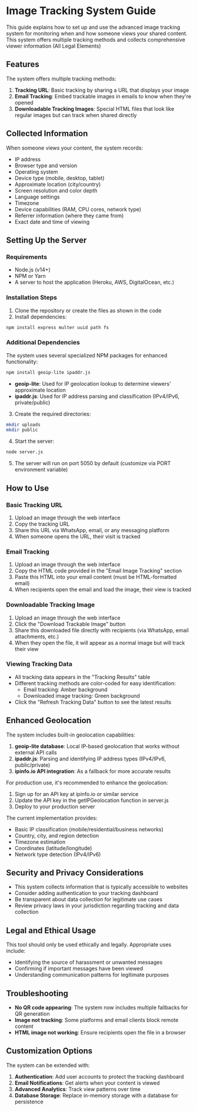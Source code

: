 # Image Tracking System Guide

This guide explains how to set up and use the advanced image tracking system for monitoring when and how someone views your shared content. This system offers multiple tracking methods and collects comprehensive viewer information (All Legal Elements)

## Features

The system offers multiple tracking methods:

1. **Tracking URL**: Basic tracking by sharing a URL that displays your image
2. **Email Tracking**: Embed trackable images in emails to know when they're opened
3. **Downloadable Tracking Images**: Special HTML files that look like regular images but can track when shared directly

## Collected Information

When someone views your content, the system records:

- IP address
- Browser type and version
- Operating system
- Device type (mobile, desktop, tablet)
- Approximate location (city/country)
- Screen resolution and color depth
- Language settings
- Timezone
- Device capabilities (RAM, CPU cores, network type)
- Referrer information (where they came from)
- Exact date and time of viewing

## Setting Up the Server

### Requirements

- Node.js (v14+)
- NPM or Yarn
- A server to host the application (Heroku, AWS, DigitalOcean, etc.)

### Installation Steps

1. Clone the repository or create the files as shown in the code
2. Install dependencies:

```bash
npm install express multer uuid path fs
```

### Additional Dependencies

The system uses several specialized NPM packages for enhanced functionality:

```bash
npm install geoip-lite ipaddr.js
```

- **geoip-lite**: Used for IP geolocation lookup to determine viewers' approximate location
- **ipaddr.js**: Used for IP address parsing and classification (IPv4/IPv6, private/public)

3. Create the required directories:

```bash
mkdir uploads
mkdir public
```

4. Start the server:

```bash
node server.js
```

5. The server will run on port 5050 by default (customize via PORT environment variable)

## How to Use

### Basic Tracking URL

1. Upload an image through the web interface
2. Copy the tracking URL
3. Share this URL via WhatsApp, email, or any messaging platform
4. When someone opens the URL, their visit is tracked

### Email Tracking

1. Upload an image through the web interface
2. Copy the HTML code provided in the "Email Image Tracking" section
3. Paste this HTML into your email content (must be HTML-formatted email)
4. When recipients open the email and load the image, their view is tracked

### Downloadable Tracking Image

1. Upload an image through the web interface
2. Click the "Download Trackable Image" button
3. Share this downloaded file directly with recipients (via WhatsApp, email attachments, etc.)
4. When they open the file, it will appear as a normal image but will track their view

### Viewing Tracking Data

- All tracking data appears in the "Tracking Results" table
- Different tracking methods are color-coded for easy identification:
  - Email tracking: Amber background
  - Downloaded image tracking: Green background
- Click the "Refresh Tracking Data" button to see the latest results

## Enhanced Geolocation

The system includes built-in geolocation capabilities:

1. **geoip-lite database**: Local IP-based geolocation that works without external API calls
2. **ipaddr.js**: Parsing and identifying IP address types (IPv4/IPv6, public/private)
3. **ipinfo.io API integration**: As a fallback for more accurate results

For production use, it's recommended to enhance the geolocation:

1. Sign up for an API key at ipinfo.io or similar service
2. Update the API key in the getIPGeolocation function in server.js
3. Deploy to your production server

The current implementation provides:
- Basic IP classification (mobile/residential/business networks)
- Country, city, and region detection
- Timezone estimation
- Coordinates (latitude/longitude)
- Network type detection (IPv4/IPv6)

## Security and Privacy Considerations

- This system collects information that is typically accessible to websites
- Consider adding authentication to your tracking dashboard
- Be transparent about data collection for legitimate use cases
- Review privacy laws in your jurisdiction regarding tracking and data collection

## Legal and Ethical Usage

This tool should only be used ethically and legally. Appropriate uses include:

- Identifying the source of harassment or unwanted messages
- Confirming if important messages have been viewed
- Understanding communication patterns for legitimate purposes

## Troubleshooting

- **No QR code appearing**: The system now includes multiple fallbacks for QR generation
- **Image not tracking**: Some platforms and email clients block remote content
- **HTML image not working**: Ensure recipients open the file in a browser

## Customization Options

The system can be extended with:

1. **Authentication**: Add user accounts to protect the tracking dashboard
2. **Email Notifications**: Get alerts when your content is viewed
3. **Advanced Analytics**: Track view patterns over time
4. **Database Storage**: Replace in-memory storage with a database for persistence
